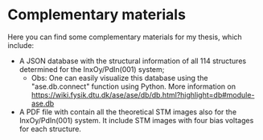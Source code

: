 # Complementary materials
Here you can find some complementary materials for my thesis, which include:
- A JSON database with the structural information of all 114 structures determined for the InxOy/PdIn(001) system;
  - Obs: One can easily visualize this database using the "ase.db.connect" function using Python. More information on   https://wiki.fysik.dtu.dk/ase/ase/db/db.html?highlight=db#module-ase.db
- A PDF file with contain all the theoretical STM images also for the InxOy/PdIn(001) system. It include STM images with four bias voltages for each structure.
